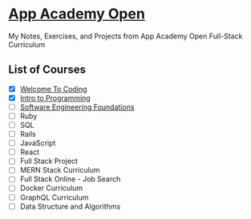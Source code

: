 # [App Academy Open](https://open.appacademy.io/)

My Notes, Exercises, and Projects from App Academy Open Full-Stack Curriculum

## List of Courses

- [x] [Welcome To Coding](./01-welcome-to-coding)
- [x] [Intro to Programming](./02-intro-to-programming)
- [ ] [Software Engineering Foundations](./03-software-engineering-foundations)
- [ ] Ruby
- [ ] SQL
- [ ] Rails
- [ ] JavaScript
- [ ] React
- [ ] Full Stack Project
- [ ] MERN Stack Curriculum
- [ ] Full Stack Online - Job Search
- [ ] Docker Curriculum
- [ ] GraphQL Curriculum
- [ ] Data Structure and Algorithms
